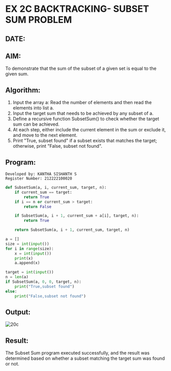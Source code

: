 # EX 2C BACKTRACKING- SUBSET SUM PROBLEM
## DATE:
## AIM:

To demonstrate that the sum of the subset of a given set is equal to the given sum.

## Algorithm:

1. Input the array a: Read the number of elements and then read the elements into list a.
2. Input the target sum that needs to be achieved by any subset of a.
3. Define a recursive function SubsetSum() to check whether the target sum can be achieved.
4. At each step, either include the current element in the sum or exclude it, and move to the next element.
5. Print "True, subset found" if a subset exists that matches the target; otherwise, print "False, subset not found".
   
## Program:

```
Developed by: KANTHA SISHANTH S
Register Number: 212222100020
```

```py
def SubsetSum(a, i, current_sum, target, n):
    if current_sum == target:
        return True
    if i == n or current_sum > target:
        return False

    if SubsetSum(a, i + 1, current_sum + a[i], target, n):
        return True

    return SubsetSum(a, i + 1, current_sum, target, n)

a = []
size = int(input())
for i in range(size):
    x = int(input())
    print(x)
    a.append(x)

target = int(input())
n = len(a)
if SubsetSum(a, 0, 0, target, n):
    print("True,subset found")
else:
    print("False,subset not found")
```

## Output:

![20c](https://github.com/user-attachments/assets/51a6f88d-b098-4177-baed-f7f944d4560c)


## Result:

The Subset Sum program executed successfully, and the result was determined based on whether a subset matching the target sum was found or not.
